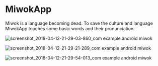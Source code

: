 # MiwokApp
Miwok is a language becoming dead. To save the culture and language MiwokApp teaches some basic words and their pronunciation.


![screenshot_2018-04-12-21-29-03-860_com example android miwok](https://user-images.githubusercontent.com/29420591/38689321-f120339a-3e98-11e8-85a1-275e7b9cb88a.png)



![screenshot_2018-04-12-21-29-21-289_com example android miwok](https://user-images.githubusercontent.com/29420591/38689526-87bc951e-3e99-11e8-8563-409b8eeadefb.png)


![screenshot_2018-04-12-21-29-54-013_com example android miwok](https://user-images.githubusercontent.com/29420591/38689641-c8f4bfb6-3e99-11e8-8b34-bdfe35110ba1.png)


